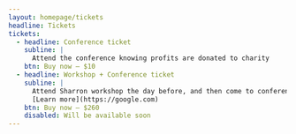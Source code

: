 ```yaml
---
layout: homepage/tickets
headline: Tickets
tickets:
  - headline: Conference ticket
    subline: |
      Attend the conference knowing profits are donated to charity
    btn: Buy now – $10
  - headline: Workshop + Conference ticket
    subline: |
      Attend Sharron workshop the day before, and then come to conference the next day.
      [Learn more](https://google.com)
    btn: Buy now – $260
    disabled: Will be available soon
---
```

